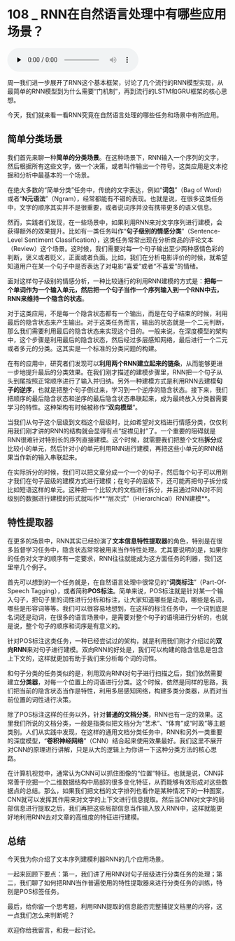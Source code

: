 # 108 _ RNN在自然语言处理中有哪些应用场景？

<audio id="audio" title="108 | RNN在自然语言处理中有哪些应用场景？" controls="" preload="none"><source id="mp3" src="https://static001.geekbang.org/resource/audio/c6/fa/c6669ffb09c001238ed6891719b892fa.mp3"></audio>

周一我们进一步展开了RNN这个基本框架，讨论了几个流行的RNN模型实现，从最简单的RNN模型到为什么需要“门机制”，再到流行的LSTM和GRU框架的核心思想。

今天，我们就来看一看RNN究竟在自然语言处理的哪些任务和场景中有所应用。

## 简单分类场景

我们首先来聊一种**简单的分类场景**。在这种场景下，RNN输入一个序列的文字，然后根据所有这些文字，做一个决策，或者叫作输出一个符号。这类应用是文本挖掘和分析中最基本的一个场景。

在绝大多数的“简单分类”任务中，传统的文字表达，例如“**词包**”（Bag of Word）或者“**N元语法**”（Ngram），经常都能有不错的表现。也就是说，在很多这类任务中，文字的顺序其实并不是很重要，或者说词序并没有携带更多的语义信息。

然而，实践者们发现，在一些场景中，如果利用RNN来对文字序列进行建模，会获得额外的效果提升。比如有一类任务叫作“**句子级别的情感分类**”（Sentence-Level Sentiment Classification），这类任务常常出现在分析商品的评论文本（Review）这个场景。这时候，我们需要对每一个句子输出至少两种感情色彩的判断，褒义或者贬义，正面或者负面。比如，我们在分析电影评价的时候，就希望知道用户在某一个句子中是否表达了对电影“喜爱”或者“不喜爱”的情绪。

面对这样句子级别的情感分析，一种比较通行的利用RNN建模的方式是：**把每一个单词作为一个输入单元，然后把一个句子当作一个序列输入到一个RNN中去，RNN来维持一个隐含的状态**。

对于这类应用，不是每一个隐含状态都有一个输出，而是在句子结束的时候，利用最后的隐含状态来产生输出。对于这类任务而言，输出的状态就是一个二元判断，那么我们需要利用最后的隐含状态来实现这个目的。一般来说，在深度模型的架构中，这个步骤是利用最后的隐含状态，然后经过多层感知网络，最后进行一个二元或者多元的分类。这其实是一个标准的分类问题的构建。

在有的应用中，研究者们发现可以**利用两个RNN建立起来的链条**，从而能够更进一步地提升最后的分类效果。在我们刚才描述的建模步骤里，RNN把一个句子从头到尾按照正常顺序进行了输入并归纳。另外一种建模方式是利用RNN去建模**句子的逆序**，也就是把整个句子倒过来，学习到一个逆序的隐含状态。接下来，我们把顺序的最后隐含状态和逆序的最后隐含状态串联起来，成为最终放入分类器需要学习的特性。这种架构有时候被称作“**双向模型**”。

当我们从句子这个层级到文档这个层级时，比如希望对文档进行情感分类，仅仅利用我们刚才讲的RNN的结构就会显得有点“捉襟见肘”了。一个重要的阻碍就是RNN很难针对特别长的序列直接建模。这个时候，就需要我们把整个文档**拆分**成比较小的单元，然后针对小的单元利用RNN进行建模，再把这些小单元的RNN结果当作新的输入串联起来。

在实际拆分的时候，我们可以把文章分成一个一个的句子，然后每个句子可以用刚才我们在句子层级的建模方式进行建模；在句子的层级下，还可能再把句子拆分成比如短语这样的单元。这种把一个比较大的文档进行拆分，并且通过RNN对不同级别的数据进行建模的形式就叫作**“层次式”（Hierarchical）RNN建模**。

## 特性提取器

在更多的场景中，RNN其实已经扮演了**文本信息特性提取器**的角色，特别是在很多监督学习任务中，隐含状态常常被用来当作特性处理。尤其要说明的是，如果你的任务对文字的顺序有一定要求，RNN往往就能成为这方面任务的利器，我们这里举几个例子。

首先可以想到的一个任务就是，在自然语言处理中很常见的“**词类标注**”（Part-Of-Speech Tagging），或者简称**POS标注**。简单来说，POS标注就是针对某一个输入句子，把句子里的词性进行分析和标注，让大家知道哪些是动词，哪些是名词，哪些是形容词等等。我们可以很容易地想到，在这样的标注任务中，一个词到底是名词还是动词，在很多的语言场景中，是需要对整个句子的语境进行分析的，也就是说，整个句子的顺序和词序是有意义的。

针对POS标注这类任务，一种已经尝试过的架构，就是利用我们刚才介绍过的**双向RNN**来对句子进行建模。双向RNN的好处是，我们可以构建的隐含信息是包含上下文的，这样就更加有助于我们来分析每个词的词性。

和句子分类的任务类似的是，利用双向RNN对句子进行扫描之后，我们依然需要建立**分类器**，对每一个位置上的词语进行分类。这个时候，依然是同样的思路，我们把当前的隐含状态当作是特性，利用多层感知网络，构建多类分类器，从而对当前位置的词性进行决策。

除了POS标注这样的任务以外，针对**普通的文档分类**，RNN也有一定的效果。这里我们所说的文档分类，一般是指类似把文档分为“艺术”、“体育”或“时政”等主题类别。人们从实践中发现，在这样的通用文档分类任务中，RNN和另外一类重要的深度模型，“**卷积神经网络**”（CNN）结合起来使用效果最好。我们这里不展开对CNN的原理进行讲解，只是从大的逻辑上为你讲一下这种分类方法的核心思路。

在计算机视觉中，通常认为CNN可以抓住图像的“位置”特征。也就是说，CNN非常善于挖掘一个二维数据结构中局部的很多变化特征，从而能够有效形成对这些数据点的总结。那么，如果我们把文档的文字排列也看作是某种情况下的一种图案，CNN就可以发挥其作用来对文字的上下文进行信息提取。然后当CNN对文字的局部信息进行提取之后，我们再把这些局部信息当作输入放入RNN中，这样就能更好地利用RNN去对文章的高维度的特征进行建模。

## 总结

今天我为你介绍了文本序列建模利器RNN的几个应用场景。

一起来回顾下要点：第一，我们讲了用RNN对句子层级进行分类任务的处理；第二，我们聊了如何把RNN当作普遍使用的特性提取器来进行分类任务的训练，特别是POS标签任务。

最后，给你留一个思考题，利用RNN提取的信息能否完整捕捉文档里的内容，这一点我们怎么来判断呢？

欢迎你给我留言，和我一起讨论。


